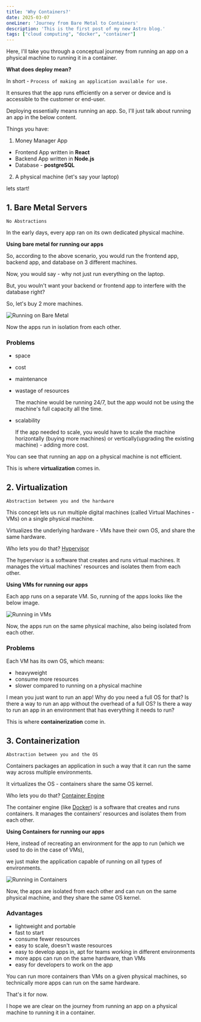 ```yaml
---
title: 'Why Containers?'
date: 2025-03-07
oneLiner: 'Journey from Bare Metal to Containers'
description: 'This is the first post of my new Astro blog.'
tags: ["cloud computing", "docker", "container"]
---
```


Here, I'll take you through a conceptual journey from running an app on a physical machine to running it in a container.

<aside>
<strong>What does deploy mean?</strong>

In short - `Process of making an application available for use.`

It ensures that the app runs efficiently on a server or device and is accessible to the customer or end-user.
</aside>

Deploying essentially means running an app. So, I'll just talk about running an app in the below content.

Things you have:
1. Money Manager App
  - Frontend App written in **React**
  - Backend App written in **Node.js**
  - Database - **postgreSQL**
2. A physical machine (let's say your laptop)

lets start!

## 1. Bare Metal Servers

`No Abstractions`

In the early days, every app ran on its own dedicated physical machine.

<aside>
<strong>Using bare metal for running our apps</strong>

So, according to the above scenario, you would run the frontend app, backend app, and database on 3 different machines.

Now, you would say - why not just run everything on the laptop.

But, you wouln't want your backend or frontend app to interfere with the database right?

So, let's buy 2 more machines.

![Running on Bare Metal](./assets/running-in-bare-metal.png)

Now the apps run in isolation from each other.
</aside>

### Problems

- space
- cost
- maintenance
- wastage of resources
 
  The machine would be running 24/7, but the app would not be using the machine's full capacity all the time.
- scalability 
  
  If the app needed to scale, you would have to scale the machine horizontally (buying more machines) or vertically(upgrading the existing machine) - adding more cost.

You can see that running an app on a physical machine is not efficient.

This is where **virtualization** comes in.

## 2. Virtualization

`Abstraction between you and the hardware`

This concept lets us run multiple digital machines (called Virtual Machines - VMs) on a single physical machine.

Virtualizes the underlying hardware - VMs have their own OS, and share the same hardware.

Who lets you do that? [Hypervisor](https://aws.amazon.com/what-is/hypervisor/)

The hypervisor is a software that creates and runs virtual machines. It manages the virtual machines' resources and isolates them from each other.

<aside>
<strong>Using VMs for running our apps</strong>

Each app runs on a separate VM. So, running of the apps looks like the below image.

![Running in VMs](./assets/running-in-vms.png)

Now, the apps run on the same physical machine, also being isolated from each other.
</aside>

### Problems

Each VM has its own OS, which means:
- heavyweight
- consume more resources
- slower compared to running on a physical machine

I mean you just want to run an app! Why do you need a full OS for that?
Is there a way to run an app without the overhead of a full OS?
Is there a way to run an app in an environment that has everything it needs to run?

This is where **containerization** come in.

## 3. Containerization

`Abstraction between you and the OS`

Containers packages an application in such a way that it can run the same way across multiple environments.

It virtualizes the OS - containers share the same OS kernel.

Who lets you do that? [Container Engine](https://www.wiz.io/academy/container-engine)

The container engine (like [Docker](https://www.docker.com/)) is a software that creates and runs containers. It manages the containers' resources and isolates them from each other.

<aside>
<strong>Using Containers for running our apps</strong>

Here, instead of recreating an environment for the app to run (which we used to do in the case of VMs), 

we just make the application capable of running on all types of environments.

![Running in Containers](./assets/running-in-containers.png)

Now, the apps are isolated from each other and can run on the same physical machine, and they share the same OS kernel.
</aside>

### Advantages

- lightweight and portable
- fast to start
- consume fewer resources
- easy to scale, doesn't waste resources
- easy to develop apps in, apt for teams working in different environments
- more apps can run on the same hardware, than VMs
- easy for developers to work on the app

You can run more containers than VMs on a given physical machines, so technically more apps can run on the same hardware.

That's it for now.

I hope we are clear on the journey from running an app on a physical machine to running it in a container.